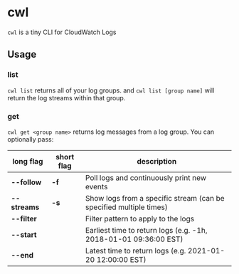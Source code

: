 # cwl

`cwl` is a tiny CLI for CloudWatch Logs

## Usage

### list

`cwl list` returns all of your log groups. and `cwl list [group name]` will return the log streams within that group.

### get

`cwl get <group name>` returns log messages from a log group. You can optionally pass:

| long flag | short flag | description |
| --- | --- | --- |
| **--follow** | **-f** | Poll logs and continuously print new events |
| **--streams** | **-s** | Show logs from a specific stream (can be specified multiple times) |
| **--filter** | | Filter pattern to apply to the logs |
| **--start** | | Earliest time to return logs (e.g. -1h, 2018-01-01 09:36:00 EST) |
| **--end** | | Latest time to return logs (e.g. 2021-01-20 12:00:00 EST) |